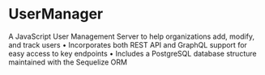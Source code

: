 # UserManager

A JavaScript User Management Server to help organizations add, modify, and track users
•	Incorporates both REST API and GraphQL support for easy access to key endpoints
•	Includes a PostgreSQL database structure maintained with the Sequelize ORM 

